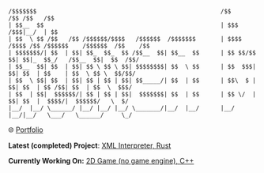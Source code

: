 
 ```
 /$$$$$$$                                                    /$$      /$$ /$$   /$$                         
| $$__  $$                                                  | $$$    /$$$|__/  | $$                         
| $$  \ $$ /$$   /$$ /$$$$$$/$$$$   /$$$$$$  /$$$$$$$       | $$$$  /$$$$ /$$ /$$$$$$    /$$$$$$  /$$    /$$
| $$$$$$$/| $$  | $$| $$_  $$_  $$ /$$__  $$| $$__  $$      | $$ $$/$$ $$| $$|_  $$_/   /$$__  $$|  $$  /$$/
| $$__  $$| $$  | $$| $$ \ $$ \ $$| $$$$$$$$| $$  \ $$      | $$  $$$| $$| $$  | $$    | $$  \ $$ \  $$/$$/ 
| $$  \ $$| $$  | $$| $$ | $$ | $$| $$_____/| $$  | $$      | $$\  $ | $$| $$  | $$ /$$| $$  | $$  \  $$$/  
| $$  | $$|  $$$$$$/| $$ | $$ | $$|  $$$$$$$| $$  | $$      | $$ \/  | $$| $$  |  $$$$/|  $$$$$$/   \  $/   
|__/  |__/ \______/ |__/ |__/ |__/ \_______/|__/  |__/      |__/     |__/|__/   \___/   \______/     \_/ 
```


🌐 [Portfolio](https://rumenmitov.github.io/portfolio)

**Latest (completed) Project**: [XML Interpreter, Rust](https://github.com/rumenmitov/xml_interpreter)

**Currently Working On:** [2D Game (no game engine), C++](https://github.com/rumenmitov/kingdom_of_etherea)



